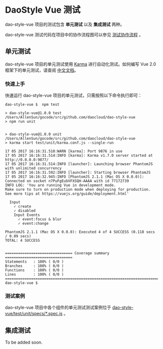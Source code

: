 # DaoStyle Vue 测试

dao-style-vue 项目的测试包含 **单元测试** 以及 **集成测试** 两种。

dao-style-vue 测试代码在项目中的协作流程图可以参见 [测试协作流程](../project/测试协作流程.md) 。

## 单元测试

dao-style-vue 项目的单元测试使用 [Karma](http://karma-runner.github.io/) 进行自动化测试。如何编写 Vue 2.0 框架下的单元测试，请查阅 [中文文档](https://cn.vuejs.org/v2/guide/unit-testing.html#main)。

### 快速上手

快速运行 dao-style-vue 项目的单元测试，只需按照以下命令执行即可：

```Shell
dao-style-vue $  npm test

> dao-style-vue@1.0.0 test /Users/AllenSun/gocode/src/github.com/daocloud/dao-style-vue
> npm run unit


> dao-style-vue@1.0.0 unit /Users/AllenSun/gocode/src/github.com/daocloud/dao-style-vue
> karma start test/unit/karma.conf.js --single-run

17 05 2017 16:16:31.510:WARN [karma]: Port 9876 in use
17 05 2017 16:16:31.514:INFO [karma]: Karma v1.7.0 server started at http://0.0.0.0:9877/
17 05 2017 16:16:31.514:INFO [launcher]: Launching browser PhantomJS with unlimited concurrency
17 05 2017 16:16:31.592:INFO [launcher]: Starting browser PhantomJS
17 05 2017 16:16:32.945:INFO [PhantomJS 2.1.1 (Mac OS X 0.0.0)]: Connected on socket n7PuFgEubVFXSQH-AAAA with id 77172739
INFO LOG: 'You are running Vue in development mode.
Make sure to turn on production mode when deploying for production.
See more tips at https://vuejs.org/guide/deployment.html'

  Input
    ✓ create
    ✓ disabled
    Input Events
      ✓ event:focus & blur
      ✓ event:change

PhantomJS 2.1.1 (Mac OS X 0.0.0): Executed 4 of 4 SUCCESS (0.118 secs / 0.09 secs)
TOTAL: 4 SUCCESS


=============================== Coverage summary ===============================
Statements   : 100% ( 0/0 )
Branches     : 100% ( 0/0 )
Functions    : 100% ( 0/0 )
Lines        : 100% ( 0/0 )
================================================================================
dao-style-vue $
```

### 测试案例

dao-style-vue 项目中各个组件的单元测试测试案例位于 [dao-style-vue/test/unit/specs/*.spec.js](unit/specs) 。

## 集成测试

To be added soon.